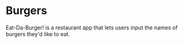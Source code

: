 # Burgers
Eat-Da-Burger! is a restaurant app that lets users input the names of burgers they'd like to eat.
